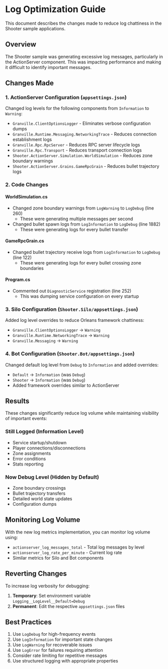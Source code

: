 # Log Optimization Guide

This document describes the changes made to reduce log chattiness in the Shooter sample applications.

## Overview

The Shooter sample was generating excessive log messages, particularly in the ActionServer component. This was impacting performance and making it difficult to identify important messages.

## Changes Made

### 1. ActionServer Configuration (`appsettings.json`)

Changed log levels for the following components from `Information` to `Warning`:
- `Granville.ClientOptionsLogger` - Eliminates verbose configuration dumps
- `Granville.Runtime.Messaging.NetworkingTrace` - Reduces connection establishment logs
- `Granville.Rpc.RpcServer` - Reduces RPC server lifecycle logs
- `Granville.Rpc.Transport` - Reduces transport connection logs
- `Shooter.ActionServer.Simulation.WorldSimulation` - Reduces zone boundary warnings
- `Shooter.ActionServer.Grains.GameRpcGrain` - Reduces bullet trajectory logs

### 2. Code Changes

#### WorldSimulation.cs
- Changed zone boundary warnings from `LogWarning` to `LogDebug` (line 260)
  - These were generating multiple messages per second
- Changed bullet spawn logs from `LogInformation` to `LogDebug` (line 1882)
  - These were generating logs for every bullet transfer

#### GameRpcGrain.cs
- Changed bullet trajectory receive logs from `LogInformation` to `LogDebug` (line 122)
  - These were generating logs for every bullet crossing zone boundaries

#### Program.cs
- Commented out `DiagnosticService` registration (line 252)
  - This was dumping service configuration on every startup

### 3. Silo Configuration (`Shooter.Silo/appsettings.json`)

Added log level overrides to reduce Orleans framework chattiness:
- `Granville.ClientOptionsLogger` → `Warning`
- `Granville.Runtime.NetworkingTrace` → `Warning`
- `Granville.Messaging` → `Warning`

### 4. Bot Configuration (`Shooter.Bot/appsettings.json`)

Changed default log level from `Debug` to `Information` and added overrides:
- `Default` → `Information` (was `Debug`)
- `Shooter` → `Information` (was `Debug`)
- Added framework overrides similar to ActionServer

## Results

These changes significantly reduce log volume while maintaining visibility of important events:

### Still Logged (Information Level)
- Service startup/shutdown
- Player connections/disconnections
- Zone assignments
- Error conditions
- Stats reporting

### Now Debug Level (Hidden by Default)
- Zone boundary crossings
- Bullet trajectory transfers
- Detailed world state updates
- Configuration dumps

## Monitoring Log Volume

With the new log metrics implementation, you can monitor log volume using:
- `actionserver_log_messages_total` - Total log messages by level
- `actionserver_log_rate_per_minute` - Current log rate
- Similar metrics for Silo and Bot components

## Reverting Changes

To increase log verbosity for debugging:

1. **Temporary**: Set environment variable `Logging__LogLevel__Default=Debug`
2. **Permanent**: Edit the respective `appsettings.json` files

## Best Practices

1. Use `LogDebug` for high-frequency events
2. Use `LogInformation` for important state changes
3. Use `LogWarning` for recoverable issues
4. Use `LogError` for failures requiring attention
5. Consider rate limiting for repetitive messages
6. Use structured logging with appropriate properties